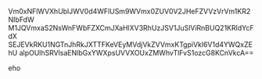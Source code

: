 Vm0xNFlWVXhUblJWV0d4WFlUSm9WVmx0ZUV0V2JHeFZVVzVrVm1KR2NIbFdW
M1JQVmxaS2NsWnFWbFZXCmJXaHlXV3RhUzJSV1JuSlViRnBUQ21KRldYcFdX
SEJEVkRKU1NGTnJhRkJXTTFKeVEyMVdjVkZVVmxKTgpiVkl6V1d4YWQxZEhU
alpOUlhSRVlsaENlbGxYWXpsUVVXOUxZMWhvTlFvS1ozcG8KCnVkcA==

eho